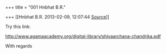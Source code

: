 +++
title = "001 Hnbhat B.R."

+++
[[Hnbhat B.R.	2013-02-09, 12:07:44 [Source](https://groups.google.com/g/bvparishat/c/ml5iwpiAeVo)]]



Try this link:

  

<http://www.agamaacademy.org/digital-library/shivaarchana-chandrika.pdf>  

  

  

With regards  
  

